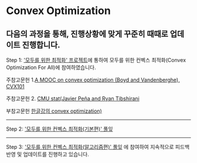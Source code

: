 # Convex Optimization

## 다음의 과정을 통해, 진행상황에 맞게 꾸준히 때때로 업데이트 진행합니다. 

Step 1: ['모두를 위한 최적화' 프로젝트](https://wikidocs.net/book/1896)에 통하여 모두를 위한 컨벡스 최적화(Convex Optimization For All)에 참여하였습니다.

주참고문헌 1.[A MOOC on convex optimization (Boyd and Vandenberghe), CVX101](http://web.stanford.edu/~boyd/cvxbook/)
         
주참고문헌 2. [CMU stat(Javier Peña and Ryan Tibshirani](http://www.stat.cmu.edu/~ryantibs/convexopt/)
                 
부참고문헌   [한글강의 convex optimization)](https://lecture.cdsl.kr/cvxopt)

---

Step 2: ['모두를 위한 컨벡스 최적화(기본편)' 풀잎](https://home.modulabs.co.kr/product/13th-convex-optimization/) 

---

Step 3: ['모두를 위한 컨벡스 최적화(알고리즘편)' 풀잎](https://home.modulabs.co.kr/product/14th-convex-optimization-for-all_algorithm/) 에 참여하여 지속적으로 피드백 반영 및 업데이트를 진행하고 있습니다. 

